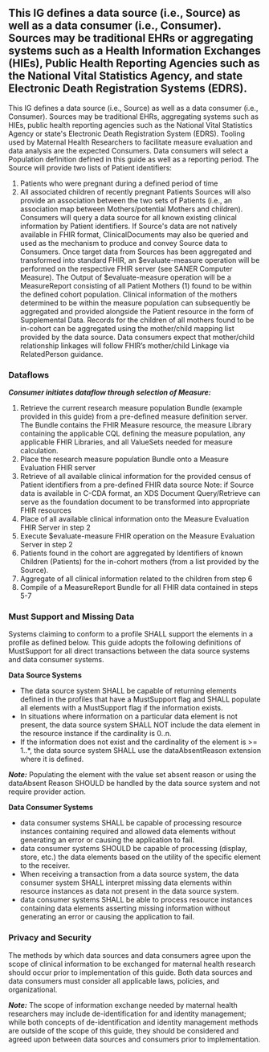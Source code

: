 ## This IG defines a data source (i.e., Source) as well as a data consumer (i.e., Consumer). Sources may be traditional EHRs or aggregating systems such as a Health Information Exchanges (HIEs), Public Health Reporting Agencies such as the National Vital Statistics Agency, and state Electronic Death Registration Systems (EDRS). 
This IG defines a data source (i.e., Source) as well as a data consumer (i.e., Consumer). Sources may be traditional EHRs, aggregating systems such as HIEs, public health reporting agencies such as the National Vital Statistics Agency or state's Electronic Death Registration System (EDRS). 
Tooling used by Maternal Health Researchers to facilitate measure evaluation and data analysis are the expected Consumers.
Data consumers will select a Population definition defined in this guide as well as a reporting period.
The Source will provide two lists of Patient identifiers:
1.	Patients who were pregnant during a defined period of time
2.	All associated children of recently pregnant Patients
Sources will also provide an association between the two sets of Patients (i.e., an association map between Mothers/potential Mothers and children). 
Consumers will query a data source for all known existing clinical information by Patient identifiers. If Source's data are not natively available in FHIR format, ClinicalDocuments may also be queried and used as the mechanism to produce and convey Source data to Consumers.
Once target data from Sources has been aggregated and transformed into standard FHIR, an $evaluate-measure operation will be performed on the respective FHIR server (see SANER Computer Measure). 
The Output of $evaluate-measure operation will be a MeasureReport consisting of all Patient Mothers (1) found to be within the defined cohort population. 
Clinical information of the mothers determined to be within the measure population can subsequently be aggregated and provided alongside the Patient resource in the form of Supplemental Data. 
Records for the children of all mothers found to be in-cohort can be aggregated using the mother/child mapping list provided by the data source. 
Data consumers expect that mother/child relationship linkages will follow FHIR’s mother/child Linkage via RelatedPerson guidance. 

### Dataflows
<b><i>Consumer initiates dataflow through selection of Measure:</i></b>
1.	Retrieve the current research measure population Bundle (example provided in this guide) from a pre-defined measure definition server. The Bundle contains the FHIR Measure resource, the measure Library containing the applicable CQL defining the measure population, any applicable FHIR Libraries, and all ValueSets needed for measure calculation. 
2.	Place the research measure population Bundle onto a Measure Evaluation FHIR server
3.	Retrieve of all available clinical information for the provided census of Patient identifiers from a pre-defined FHIR data source
Note: if Source data is available in C-CDA format, an XDS Document Query/Retrieve can serve as the foundation document to be transformed into appropriate FHIR resources
4.	Place of all available clinical information onto the Measure Evaluation FHIR Server in step 2
5.	Execute $evaluate-measure FHIR operation on the Measure Evaluation Server in step 2
6.	Patients found in the cohort are aggregated by Identifiers of known Children (Patients) for the in-cohort mothers (from a list provided by the Source).
7.	Aggregate of all clinical information related to the children from step 6
8.	Compile of a MeasureReport Bundle for all FHIR data contained in steps 5-7

### Must Support and Missing Data
Systems claiming to conform to a profile SHALL support the elements in a profile as defined below. This guide adopts the following definitions of MustSupport for all direct transactions between the data source systems and data consumer systems.

<b>Data Source Systems</b>
*	The data source system SHALL be capable of returning elements defined in the profiles that have a MustSupport flag and SHALL populate all elements with a MustSupport flag if the information exists.
*	In situations where information on a particular data element is not present, the data source system SHALL NOT include the data element in the resource instance if the cardinality is 0..n.
*	If the information does not exist and the cardinality of the element is >= 1..*, the data source system SHALL use the dataAbsentReason extension where it is defined. 

<b><i>Note:</i></b> Populating the element with the value set absent reason or using the dataAbsent Reason SHOULD be handled by the data source system and not require provider action.

<b>Data Consumer Systems</b> 
*	data consumer systems SHALL be capable of processing resource instances containing required and allowed data elements without generating an error or causing the application to fail.
*	data consumer systems SHOULD be capable of processing (display, store, etc.) the data elements based on the utility of the specific element to the receiver.
*	When receiving a transaction from a data source system, the data consumer system SHALL interpret missing data elements within resource instances as data not present in the data source system.
*	data consumer systems SHALL be able to process resource instances containing data elements asserting missing information without generating an error or causing the application to fail.

### Privacy and Security
The methods by which data sources and data consumers agree upon the scope of clinical information to be exchanged for maternal health research should occur prior to implementation of this guide. Both data sources and data consumers must consider all applicable laws, policies, and organizational.
 
<b><i>Note:</i></b> The scope of information exchange needed by maternal health researchers may include de-identification for and identity management; while both concepts of de-identification and identity management methods are outside of the scope of this guide, they should be considered and agreed upon between data sources and consumers prior to implementation. 
